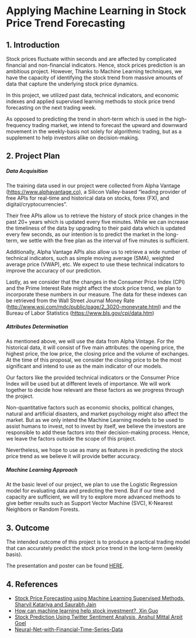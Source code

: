 # Applying Machine Learning in Stock Price Trend Forecasting

## 1. Introduction
Stock prices fluctuate within seconds and are affected by complicated financial and non-financial indicators. Hence, stock prices prediction is an ambitious project. However, Thanks to Machine Learning techniques, we have the capacity of identifying the stock trend from massive amounts of data that capture the underlying stock price dynamics. <br/>

In this project, we utilized past data, technical indicators, and economic indexes and applied supervised learning methods to stock price trend forecasting on the next trading week. <br/>

As opposed to predicting the trend in short-term which is used in the high-frequency trading market, we intend to forecast the upward and downward movement in the weekly-basis not solely for algorithmic trading, but as a supplement to help investors alike on decision-making.<br/>

## 2. Project Plan
##### Data Acquisition
  The training data used in our project were collected from Alpha Vantage (https://www.alphavantage.co), a Silicon Valley-based “leading provider of free APIs for real-time and historical data on stocks, forex (FX), and digital/cryptocurrencies”.<br/>
  
  Their free APIs allow us to retrieve the history of stock price changes in the past 20+ years which is updated every five minutes. While we can increase the timeliness of the data by upgrading to their paid data which is updated every few seconds, as our intention is to predict the market in the long-term, we settle with the free plan as the interval of five minutes is sufficient.<br/>
  
  Additionally, Alpha Vantage APIs also allow us to retrieve a wide number of technical indicators, such as simple moving average (SMA), weighted average price (VWAP), etc. We expect to use these technical indicators to improve the accuracy of our prediction.<br/>
  
  Lastly, as we consider that the changes in the Consumer Price Index (CPI) and the Prime Interest Rate might affect the stock price trend, we plan to incorporate these numbers in our measure. The data for these indexes can be retrieved from the Wall Street Journal Money Rate (http://www.wsj.com/mdc/public/page/2_3020-moneyrate.html) and the Bureau of Labor Statistics (https://www.bls.gov/cpi/data.htm) 

##### Attributes Determination
  As mentioned above, we will use the data from Alpha Vintage. For the historical data, it will consist of five main attributes: the opening price, the highest price, the low price, the closing price and the volume of exchanges. At the time of this proposal, we consider the closing price to be the most significant and intend to use as the main indicator of our models.<br/>
  
  Our factors like the provided technical indicators or the Consumer Price Index will be used but at different levels of importance. We will work together to decide how relevant are these factors as we progress through the project.<br/>
  
  Non-quantitative factors such as economic shocks, political changes, natural and artificial disasters, and market psychology might also affect the market. But as we only intend the Machine Learning models to be used to assist humans to invest, not to invest by itself, we believe the investors are responsible to add these factors into their decision-making process. Hence, we leave the factors outside the scope of this project.<br/>
  
  Nevertheless, we hope to use as many as features in predicting the stock price trend as we believe it will provide better accuracy.

##### Machine Learning Approach
  At the basic level of our project, we plan to use the Logistic Regression model for evaluating data and predicting the trend. But if our time and capacity are sufficient, we will try to explore more advanced methods to give better results such as Support Vector Machine (SVC), K-Nearest Neighbors or Random Forests.

## 3. Outcome
The intended outcome of this project is to produce a practical trading model that can accurately predict the stock price trend in the long-term (weekly basis). <br/>

The presentation and poster can be found [HERE](presentation.pdf).

## 4. References
- [Stock Price Forecasting using Machine Learning Supervised Methods, Sharvil Katariya and Saurabh Jain](https://github.com/scorpionhiccup/StockPricePrediction/blob/master/Report.pdf)
- [How can machine learning help stock investment?, Xin Guo](http://cs229.stanford.edu/proj2015/009_report.pdf)
- [Stock Prediction Using Twitter Sentiment Analysis, Anshul Mittal Arpit Goel](http://cs229.stanford.edu/proj2011/GoelMittal-StockMarketPredictionUsingTwitterSentimentAnalysis.pdf)
- [Neural-Net-with-Financial-Time-Series-Data](https://github.com/BenjiKCF/Neural-Net-with-Financial-Time-Series-Data)